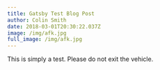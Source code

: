 ```yaml
---
title: Gatsby Test Blog Post
author: Colin Smith
date: 2018-03-01T20:30:22.037Z
image: /img/afk.jpg
full_image: /img/afk.jpg
---
```

This is simply a test. Please do not exit the vehicle.
